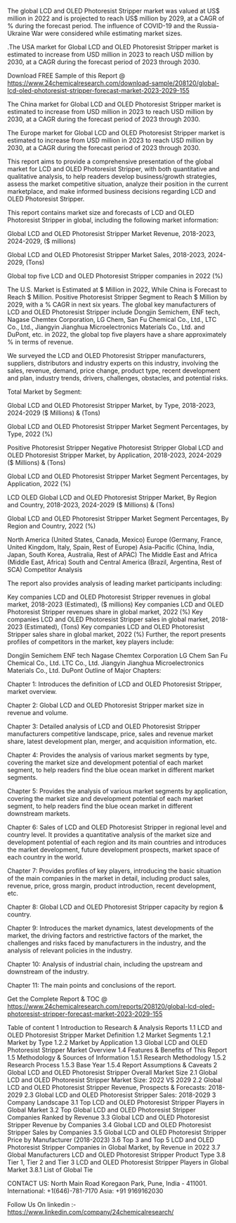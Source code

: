 The global LCD and OLED Photoresist Stripper market was valued at US$ million in 2022 and is projected to reach US$ million by 2029, at a CAGR of % during the forecast period. The influence of COVID-19 and the Russia-Ukraine War were considered while estimating market sizes.

.The USA market for Global LCD and OLED Photoresist Stripper market is estimated to increase from USD million in 2023 to reach USD million by 2030, at a CAGR during the forecast period of 2023 through 2030.

Download FREE Sample of this Report @ https://www.24chemicalresearch.com/download-sample/208120/global-lcd-oled-photoresist-stripper-forecast-market-2023-2029-155

The China market for Global LCD and OLED Photoresist Stripper market is estimated to increase from USD million in 2023 to reach USD million by 2030, at a CAGR during the forecast period of 2023 through 2030.

The Europe market for Global LCD and OLED Photoresist Stripper market is estimated to increase from USD million in 2023 to reach USD million by 2030, at a CAGR during the forecast period of 2023 through 2030.

This report aims to provide a comprehensive presentation of the global market for LCD and OLED Photoresist Stripper, with both quantitative and qualitative analysis, to help readers develop business/growth strategies, assess the market competitive situation, analyze their position in the current marketplace, and make informed business decisions regarding LCD and OLED Photoresist Stripper.

This report contains market size and forecasts of LCD and OLED Photoresist Stripper in global, including the following market information:

Global LCD and OLED Photoresist Stripper Market Revenue, 2018-2023, 2024-2029, ($ millions)

Global LCD and OLED Photoresist Stripper Market Sales, 2018-2023, 2024-2029, (Tons)

Global top five LCD and OLED Photoresist Stripper companies in 2022 (%)

The U.S. Market is Estimated at $ Million in 2022, While China is Forecast to Reach $ Million.
Positive Photoresist Stripper Segment to Reach $ Million by 2029, with a % CAGR in next six years.
The global key manufacturers of LCD and OLED Photoresist Stripper include Dongjin Semichem, ENF tech, Nagase Chemtex Corporation, LG Chem, San Fu Chemical Co., Ltd., LTC Co., Ltd., Jiangyin Jianghua Microelectronics Materials Co., Ltd. and DuPont, etc. in 2022, the global top five players have a share approximately % in terms of revenue.

We surveyed the LCD and OLED Photoresist Stripper manufacturers, suppliers, distributors and industry experts on this industry, involving the sales, revenue, demand, price change, product type, recent development and plan, industry trends, drivers, challenges, obstacles, and potential risks.

Total Market by Segment:

Global LCD and OLED Photoresist Stripper Market, by Type, 2018-2023, 2024-2029 ($ Millions) & (Tons)

Global LCD and OLED Photoresist Stripper Market Segment Percentages, by Type, 2022 (%)

Positive Photoresist Stripper
Negative Photoresist Stripper
Global LCD and OLED Photoresist Stripper Market, by Application, 2018-2023, 2024-2029 ($ Millions) & (Tons)

Global LCD and OLED Photoresist Stripper Market Segment Percentages, by Application, 2022 (%)

LCD
OLED
Global LCD and OLED Photoresist Stripper Market, By Region and Country, 2018-2023, 2024-2029 ($ Millions) & (Tons)

Global LCD and OLED Photoresist Stripper Market Segment Percentages, By Region and Country, 2022 (%)

North America (United States, Canada, Mexico)
Europe (Germany, France, United Kingdom, Italy, Spain, Rest of Europe)
Asia-Pacific (China, India, Japan, South Korea, Australia, Rest of APAC)
The Middle East and Africa (Middle East, Africa)
South and Central America (Brazil, Argentina, Rest of SCA)
Competitor Analysis

The report also provides analysis of leading market participants including:

Key companies LCD and OLED Photoresist Stripper revenues in global market, 2018-2023 (Estimated), ($ millions)
Key companies LCD and OLED Photoresist Stripper revenues share in global market, 2022 (%)
Key companies LCD and OLED Photoresist Stripper sales in global market, 2018-2023 (Estimated), (Tons)
Key companies LCD and OLED Photoresist Stripper sales share in global market, 2022 (%)
Further, the report presents profiles of competitors in the market, key players include:

Dongjin Semichem
ENF tech
Nagase Chemtex Corporation
LG Chem
San Fu Chemical Co., Ltd.
LTC Co., Ltd.
Jiangyin Jianghua Microelectronics Materials Co., Ltd.
DuPont
Outline of Major Chapters:

Chapter 1: Introduces the definition of LCD and OLED Photoresist Stripper, market overview.

Chapter 2: Global LCD and OLED Photoresist Stripper market size in revenue and volume.

Chapter 3: Detailed analysis of LCD and OLED Photoresist Stripper manufacturers competitive landscape, price, sales and revenue market share, latest development plan, merger, and acquisition information, etc.

Chapter 4: Provides the analysis of various market segments by type, covering the market size and development potential of each market segment, to help readers find the blue ocean market in different market segments.

Chapter 5: Provides the analysis of various market segments by application, covering the market size and development potential of each market segment, to help readers find the blue ocean market in different downstream markets.

Chapter 6: Sales of LCD and OLED Photoresist Stripper in regional level and country level. It provides a quantitative analysis of the market size and development potential of each region and its main countries and introduces the market development, future development prospects, market space of each country in the world.

Chapter 7: Provides profiles of key players, introducing the basic situation of the main companies in the market in detail, including product sales, revenue, price, gross margin, product introduction, recent development, etc.

Chapter 8: Global LCD and OLED Photoresist Stripper capacity by region & country.

Chapter 9: Introduces the market dynamics, latest developments of the market, the driving factors and restrictive factors of the market, the challenges and risks faced by manufacturers in the industry, and the analysis of relevant policies in the industry.

Chapter 10: Analysis of industrial chain, including the upstream and downstream of the industry.

Chapter 11: The main points and conclusions of the report.

Get the Complete Report & TOC @ https://www.24chemicalresearch.com/reports/208120/global-lcd-oled-photoresist-stripper-forecast-market-2023-2029-155

Table of content
1 Introduction to Research & Analysis Reports
1.1 LCD and OLED Photoresist Stripper Market Definition
1.2 Market Segments
1.2.1 Market by Type
1.2.2 Market by Application
1.3 Global LCD and OLED Photoresist Stripper Market Overview
1.4 Features & Benefits of This Report
1.5 Methodology & Sources of Information
1.5.1 Research Methodology
1.5.2 Research Process
1.5.3 Base Year
1.5.4 Report Assumptions & Caveats
2 Global LCD and OLED Photoresist Stripper Overall Market Size
2.1 Global LCD and OLED Photoresist Stripper Market Size: 2022 VS 2029
2.2 Global LCD and OLED Photoresist Stripper Revenue, Prospects & Forecasts: 2018-2029
2.3 Global LCD and OLED Photoresist Stripper Sales: 2018-2029
3 Company Landscape
3.1 Top LCD and OLED Photoresist Stripper Players in Global Market
3.2 Top Global LCD and OLED Photoresist Stripper Companies Ranked by Revenue
3.3 Global LCD and OLED Photoresist Stripper Revenue by Companies
3.4 Global LCD and OLED Photoresist Stripper Sales by Companies
3.5 Global LCD and OLED Photoresist Stripper Price by Manufacturer (2018-2023)
3.6 Top 3 and Top 5 LCD and OLED Photoresist Stripper Companies in Global Market, by Revenue in 2022
3.7 Global Manufacturers LCD and OLED Photoresist Stripper Product Type
3.8 Tier 1, Tier 2 and Tier 3 LCD and OLED Photoresist Stripper Players in Global Market
3.8.1 List of Global Tie

CONTACT US:
North Main Road Koregaon Park, Pune, India - 411001.
International: +1(646)-781-7170
Asia: +91 9169162030

Follow Us On linkedin :- https://www.linkedin.com/company/24chemicalresearch/

